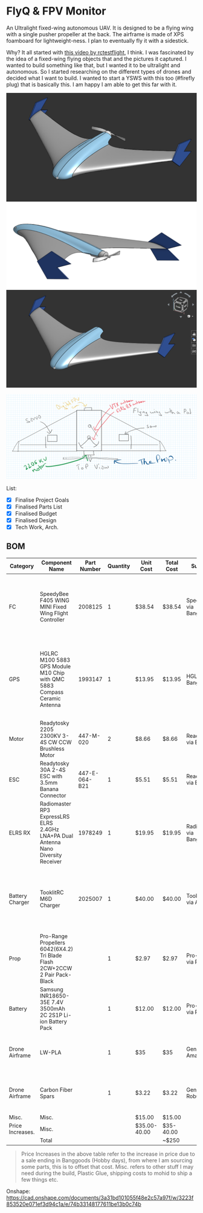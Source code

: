 # FlyQ & FPV Monitor
An Ultralight fixed-wing autonomous UAV. It is designed to be a flying wing with a single pusher propeller at the back. The airframe is made of XPS foamboard for lightweight-ness.
I plan to eventually fly it with a sidestick.

Why?
It all started with [this video by rctestflight](https://www.youtube.com/watch?v=ULlNktaOUy8), I think. I was fascinated by the idea of a fixed-wing flying objects that and the pictures it captured. I wanted to build something like that, but I wanted it to be ultralight and autonomous. So I started researching on the different types of drones and decided what I want to build. I wanted to start a YSWS with this too (#firefly plug) that is basically this. I am happy I am able to get this far with it.

![FlyQ Airframe Design Front](./images/airframe_withmotor_front.png)
![FlyQ Airframe Design Back](./images/airframe_withmotor_back.png)
![FlyQ Airframe Design CAD](./images/airframe.png)

![FlyQ Airframe Design Top](./images/airframe_top.png)



List:
- [x] Finalise Project Goals
- [x] Finalised Parts List
- [x] Finalised Budget
- [x] Finalised Design
- [x] Tech Work, Arch.

## BOM

| Category                | Component Name                                                                     | Part Number   | Quantity | Unit Cost | Total Cost | Supplier                  | Link                                                                                                                                                                                                                                                                                                                                                                                                                                           |
| ----------------------- | ---------------------------------------------------------------------------------- | ------------- | -------- | --------- | ---------- | ------------------------- | ---------------------------------------------------------------------------------------------------------------------------------------------------------------------------------------------------------------------------------------------------------------------------------------------------------------------------------------------------------------------------------------------------------------------------------------------- |
| FC                      | SpeedyBee F405 WING MINI Fixed Wing Flight Controller                              | 2008125       | 1        | $38.54    | $38.54     | Speedybee via Banggoods   | [https://www.banggood.com/SpeedyBee-F405-WING-MINI-Fixed-Wing-Flight-Controller-Support-INAV-Ardupilot-VTOL-for-RC-Airplane-p-2008125.html?cur_warehouse=CN](https://www.banggood.com/SpeedyBee-F405-WING-MINI-Fixed-Wing-Flight-Controller-Support-INAV-Ardupilot-VTOL-for-RC-Airplane-p-2008125.html?cur_warehouse=CN)                                                                                                                       |
| GPS                     | HGLRC M100 5883 GPS Module M10 Chip with QMC 5883 Compass Ceramic Antenna          | 1993147       | 1        | $13.95    | $13.95     | HGLRC via Banggoods       | [https://www.banggood.com/HGLRC-M100-5883-GPS-Module-M10-Chip-with-QMC-5883-Compass-Ceramic-Antenna-for-RC-Drone-FPV-Racing-Helicopter-Airplane-p-1993147.html?cur_warehouse=CN&ID=522225](https://www.banggood.com/HGLRC-M100-5883-GPS-Module-M10-Chip-with-QMC-5883-Compass-Ceramic-Antenna-for-RC-Drone-FPV-Racing-Helicopter-Airplane-p-1993147.html?cur_warehouse=CN&ID=522225)                                                           |
| Motor                   | Readytosky 2205 2300KV 3-4S CW CCW Brushless Motor                                 | 447-M-020     | 2        | $8.66     | $8.66      | Readytosky via Evelta     | [https://evelta.com/readytosky-2205-2300kv-3-4s-cw-ccw-brushless-motor/?](https://evelta.com/readytosky-2205-2300kv-3-4s-cw-ccw-brushless-motor/?)                                                                                                                                                                                                                                                                                             |
| ESC                     | Readytosky 30A 2-4S ESC with 3.5mm Banana Connector                                | 447-E-064-B21 | 1        | $5.51     | $5.51      | Readytosky via Evelta     | [https://evelta.com/readytosky-30a-2-4s-esc-with-3-5mm-banana-connector/](https://evelta.com/readytosky-30a-2-4s-esc-with-3-5mm-banana-connector/)                                                                                                                                                                                                                                                                                             |
| ELRS RX                 | Radiomaster RP3 ExpressLRS ELRS 2.4GHz LNA+PA Dual Antenna Nano Diversity Receiver | 1978249       | 1        | $19.95    | $19.95     | Radiomaster via Banggoods | [https://www.banggood.com/Radiomaster-RP3-ExpressLRS-ELRS-2_4GHz-LNA+PA-Dual-Antenna-Nano-Diversity-Receiver-for-Whoops-FPV-RC-Racing-Drone-Airplane-p-1978249.html](https://www.banggood.com/Radiomaster-RP3-ExpressLRS-ELRS-2_4GHz-LNA+PA-Dual-Antenna-Nano-Diversity-Receiver-for-Whoops-FPV-RC-Racing-Drone-Airplane-p-1978249.html)                                                                                                       |
| Battery Charger | TooklitRC M6D Charger                                         | 2025007       | 1        | $40.00    | $40.00     | TookkitRC via Amazon     | [https://www.banggood.com/Eachine-Sphere-Link-5_8GHz-WIFI-Digital-HD-800mW-FPV-Transmitter-VTX-with-1080P-FOV-140-FPV-Camera-MAVLINK-Protocol-Based-on-OpenIPC-for-RC-Drone-p-2025007.html?cur_warehouse=CN&ID=6329786](https://www.amazon.in/ToolkitRC-Screen-Multi-Function-Charger-Diagnostics/dp/B07W2X7L6D) |
| Prop                    | Pro-Range Propellers 6042(6X4.2) Tri Blade Flash 2CW+2CCW 2 Pair Pack- Black       |               | 1        | $2.97     | $2.97      | Pro-range via Robu.in     | [https://robu.in/product/orange-hd-604260x4-2-tri-blade-flash-propellers-2cw2ccw-2-pair-black/](https://robu.in/product/orange-hd-604260x4-2-tri-blade-flash-propellers-2cw2ccw-2-pair-black/)                                                                                                                                                                                                                                                 |
| Battery                 | Samsung INR18650-35E 7.4V 3500mAh 2C 2S1P Li-ion Battery Pack                      |               | 1        | $12.00    | $12.00     | Pro-range via Robu.in     | [https://robu.in/product/samsung-inr18650-35e-7-4v-3500mah-2c-2s1p-li-ion-battery-pack/](https://robu.in/product/samsung-inr18650-35e-7-4v-3500mah-2c-2s1p-li-ion-battery-pack/)                                                                                                                                                                                                                                                               |
| Drone Airframe          | LW-PLA                                                                          |               | 1        | $35     | $35      | Generic via Amazon        |  [https://3dzone.in/polymaker-polylite-lw-pla-filament-1-75-0-8kg/?attribute_pa_color=black](https://3dzone.in/polymaker-polylite-lw-pla-filament-1-75-0-8kg/?attribute_pa_color=black)                                                                                                                                                     |
| Drone Airframe          | Carbon Fiber Spars                                                                 |               | 1        | $3.22     | $3.22      | Generic via Robu.in       | [https://robu.in/product/pultruded-carbon-fiber-tube-hollow-3mmod-1-5mm-id-1000mm-pack-of-2](https://robu.in/product/pultruded-carbon-fiber-tube-hollow-3mmod-1-5mm-id-1000mm-pack-of-2)                                                                                                                                                                                                                                                       |
| Misc.                   | Misc.                                                                              |               |          | $15.00    | $15.00     |                           |                                                                                                                                                                                                                                                                                                                                                                                                                                                |
| Price Increases.                   | Misc.                                                                              |               |          | $35.00-40.00    | $35-40.00     |                           |                                                                                                                                                                                                                                                                                                                                                                                                                                                |
|                         | Total                                                                              |               |          |           | ~$250    |                           |                                                                                                                                                                                                                                                                                                                                                                                                                                                |
> Price Increases in the above table refer to the increase in price due to a sale ending in Banggoods (Hobby days), from where I am sourcing some parts, this is to offset that cost. 
> Misc. refers to other stuff I may need during the build, Plastic Glue, shipping costs to mohid to ship a few things etc. 


Onshape: https://cad.onshape.com/documents/3a31bd101055f48e2c57a97f/w/3223f853520e071ef3d94c1a/e/74b33148177611be13b0c74b

